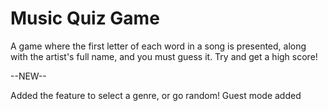 # Music Quiz Game

A game where the first letter of each word in a song is presented, along with the artist's full name, and you must guess it. Try and get a high score!

--NEW--

Added the feature to select a genre, or go random!
Guest mode added